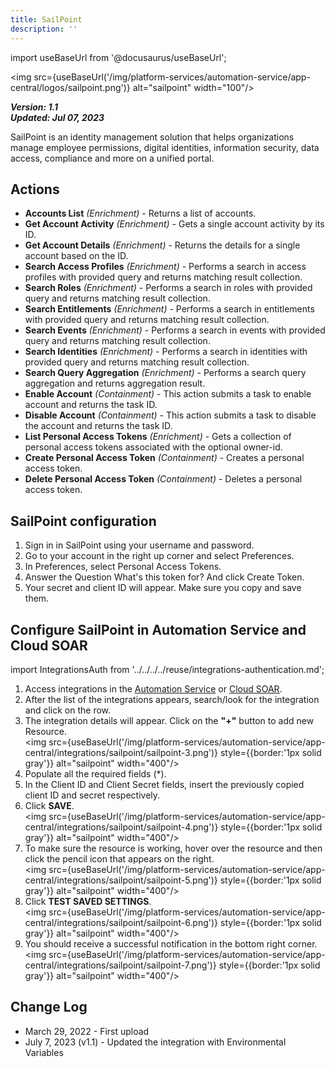 ```yaml
---
title: SailPoint
description: ''
---
```

import useBaseUrl from '@docusaurus/useBaseUrl';

<img src={useBaseUrl('/img/platform-services/automation-service/app-central/logos/sailpoint.png')} alt="sailpoint" width="100"/>

***Version: 1.1  
Updated: Jul 07, 2023***

SailPoint is an identity management solution that helps organizations manage employee permissions, digital identities, information security, data access, compliance and more on a unified portal.

## Actions

* **Accounts List** *(Enrichment)* - Returns a list of accounts.
* **Get Account Activity** *(Enrichment)* - Gets a single account activity by its ID.
* **Get Account Details** *(Enrichment)* - Returns the details for a single account based on the ID.
* **Search Access Profiles** *(Enrichment)* - Performs a search in access profiles with provided query and returns matching result collection.
* **Search Roles** *(Enrichment)* - Performs a search in roles with provided query and returns matching result collection.
* **Search Entitlements** *(Enrichment)* - Performs a search in entitlements with provided query and returns matching result collection.
* **Search Events** *(Enrichment)* - Performs a search in events with provided query and returns matching result collection.
* **Search Identities** *(Enrichment)* - Performs a search in identities with provided query and returns matching result collection.
* **Search Query Aggregation** *(Enrichment)* - Performs a search query aggregation and returns aggregation result.
* **Enable Account** *(Containment)* - This action submits a task to enable account and returns the task ID.
* **Disable Account** *(Containment)* - This action submits a task to disable the account and returns the task ID.
* **List Personal Access Tokens** *(Enrichment)* - Gets a collection of personal access tokens associated with the optional owner-id.
* **Create Personal Access Token** *(Containment)* - Creates a personal access token.
* **Delete Personal Access Token** *(Containment)* - Deletes a personal access token.

## SailPoint configuration

1. Sign in in SailPoint using your username and password.
2. Go to your account in the right up corner and select Preferences.
3. In Preferences, select Personal Access Tokens.
4. Answer the Question What's this token for? And click Create Token.
5. Your secret and client ID will appear. Make sure you copy and save them.

## Configure SailPoint in Automation Service and Cloud SOAR

import IntegrationsAuth from '../../../../reuse/integrations-authentication.md';

<IntegrationsAuth/>

1. Access integrations in the [Automation Service](/docs/platform-services/automation-service/automation-service-integrations/#view-integrations) or [Cloud SOAR](/docs/cloud-soar/automation).
1. After the list of the integrations appears, search/look for the integration and click on the row.
1. The integration details will appear. Click on the **"+"** button to add new Resource.<br/><img src={useBaseUrl('/img/platform-services/automation-service/app-central/integrations/sailpoint/sailpoint-3.png')} style={{border:'1px solid gray'}} alt="sailpoint" width="400"/>
1. Populate all the required fields (\*).
1. In the Client ID and Client Secret fields, insert the previously copied client ID and secret respectively.
1. Click **SAVE**.<br/><img src={useBaseUrl('/img/platform-services/automation-service/app-central/integrations/sailpoint/sailpoint-4.png')} style={{border:'1px solid gray'}} alt="sailpoint" width="400"/>
1. To make sure the resource is working, hover over the resource and then click the pencil icon that appears on the right.<br/><img src={useBaseUrl('/img/platform-services/automation-service/app-central/integrations/sailpoint/sailpoint-5.png')} style={{border:'1px solid gray'}} alt="sailpoint" width="400"/>
1. Click **TEST SAVED SETTINGS**.<br/><img src={useBaseUrl('/img/platform-services/automation-service/app-central/integrations/sailpoint/sailpoint-6.png')} style={{border:'1px solid gray'}} alt="sailpoint" width="400"/>
1. You should receive a successful notification in the bottom right corner.<br/><img src={useBaseUrl('/img/platform-services/automation-service/app-central/integrations/sailpoint/sailpoint-7.png')} style={{border:'1px solid gray'}} alt="sailpoint" width="400"/>

## Change Log

* March 29, 2022 - First upload
* July 7, 2023 (v1.1) - Updated the integration with Environmental Variables
